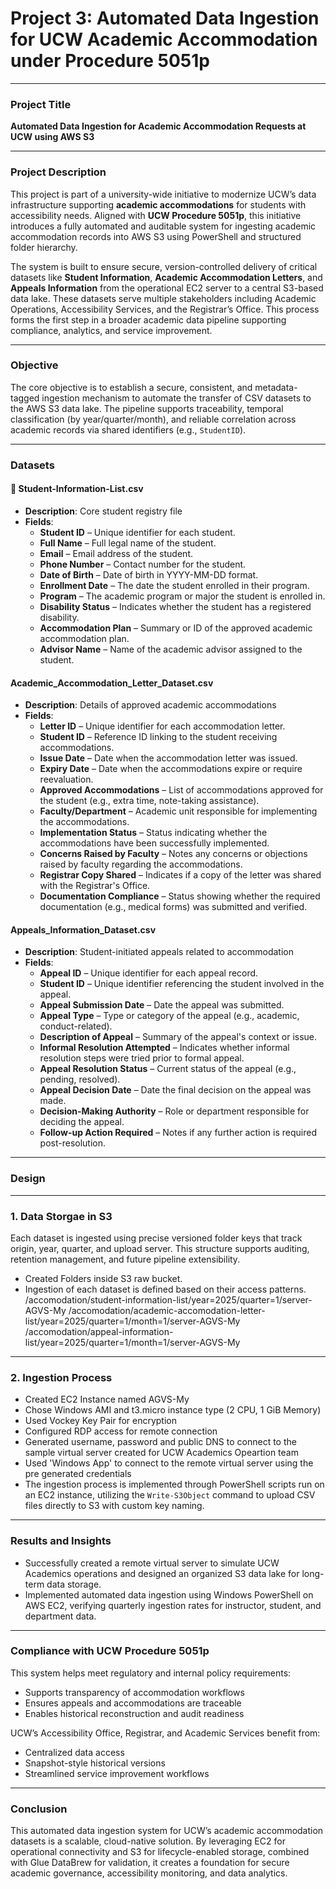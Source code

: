 
# Project 3: Automated Data Ingestion for UCW Academic Accommodation under Procedure 5051p

---

### **Project Title**
**Automated Data Ingestion for Academic Accommodation Requests at UCW using AWS S3**

---

### **Project Description**
This project is part of a university-wide initiative to modernize UCW’s data infrastructure supporting **academic accommodations** for students with accessibility needs. Aligned with **UCW Procedure 5051p**, this initiative introduces a fully automated and auditable system for ingesting academic accommodation records into AWS S3 using PowerShell and structured folder hierarchy.

The system is built to ensure secure, version-controlled delivery of critical datasets like **Student Information**, **Academic Accommodation Letters**, and **Appeals Information** from the operational EC2 server to a central S3-based data lake. These datasets serve multiple stakeholders including Academic Operations, Accessibility Services, and the Registrar’s Office. This process forms the first step in a broader academic data pipeline supporting compliance, analytics, and service improvement.

---

### **Objective**
The core objective is to establish a secure, consistent, and metadata-tagged ingestion mechanism to automate the transfer of CSV datasets to the AWS S3 data lake. The pipeline supports traceability, temporal classification (by year/quarter/month), and reliable correlation across academic records via shared identifiers (e.g., `StudentID`).

---

### **Datasets**

#### 📄 Student-Information-List.csv
- **Description**: Core student registry file
- **Fields**: 
  - **Student ID** – Unique identifier for each student.  
  - **Full Name** – Full legal name of the student.  
  - **Email** – Email address of the student.  
  - **Phone Number** – Contact number for the student.  
  - **Date of Birth** – Date of birth in YYYY-MM-DD format.  
  - **Enrollment Date** – The date the student enrolled in their program.  
  - **Program** – The academic program or major the student is enrolled in.  
  - **Disability Status** – Indicates whether the student has a registered disability.  
  - **Accommodation Plan** – Summary or ID of the approved academic accommodation plan.  
  - **Advisor Name** – Name of the academic advisor assigned to the student.

#### Academic_Accommodation_Letter_Dataset.csv
- **Description**: Details of approved academic accommodations
- **Fields**:
  - **Letter ID** – Unique identifier for each accommodation letter.  
  - **Student ID** – Reference ID linking to the student receiving accommodations.  
  - **Issue Date** – Date when the accommodation letter was issued.  
  - **Expiry Date** – Date when the accommodations expire or require reevaluation.  
  - **Approved Accommodations** – List of accommodations approved for the student (e.g., extra time, note-taking assistance).  
  - **Faculty/Department** – Academic unit responsible for implementing the accommodations.  
  - **Implementation Status** – Status indicating whether the accommodations have been successfully implemented.  
  - **Concerns Raised by Faculty** – Notes any concerns or objections raised by faculty regarding the accommodations.  
  - **Registrar Copy Shared** – Indicates if a copy of the letter was shared with the Registrar's Office.  
  - **Documentation Compliance** – Status showing whether the required documentation (e.g., medical forms) was submitted and verified.  

#### Appeals_Information_Dataset.csv
- **Description**: Student-initiated appeals related to accommodation
- **Fields**:
  - **Appeal ID** – Unique identifier for each appeal record.  
  - **Student ID** – Unique identifier referencing the student involved in the appeal.  
  - **Appeal Submission Date** – Date the appeal was submitted.  
  - **Appeal Type** – Type or category of the appeal (e.g., academic, conduct-related).  
  - **Description of Appeal** – Summary of the appeal's context or issue.  
  - **Informal Resolution Attempted** – Indicates whether informal resolution steps were tried prior to formal appeal.  
  - **Appeal Resolution Status** – Current status of the appeal (e.g., pending, resolved).  
  - **Appeal Decision Date** – Date the final decision on the appeal was made.  
  - **Decision-Making Authority** – Role or department responsible for deciding the appeal.  
  - **Follow-up Action Required** – Notes if any further action is required post-resolution.


---

### **Design**


---

### **1. Data Storgae in S3**

Each dataset is ingested using precise versioned folder keys that track origin, year, quarter, and upload server. This structure supports auditing, retention management, and future pipeline extensibility.
- Created Folders inside S3 raw bucket.
- Ingestion of each dataset is defined based on their access patterns.
  /accomodation/student-information-list/year=2025/quarter=1/server-AGVS-My
  /accomodation/academic-accomodation-letter-list/year=2025/quarter=1/month=1/server-AGVS-My
  /accomodation/appeal-information-list/year=2025/quarter=1/month=1/server-AGVS-My

---

### **2. Ingestion Process**
- Created EC2 Instance named AGVS-My
- Chose Windows AMI and t3.micro instance type (2 CPU, 1 GiB Memory)
- Used Vockey Key Pair for encryption
- Configured RDP access for remote connection
- Generated username, password and public DNS to connect to the sample virtual server created for UCW Academics Opeartion team
- Used 'Windows App' to connect to the remote virtual server using the pre generated credentials
- The ingestion process is implemented through PowerShell scripts run on an EC2 instance, utilizing the `Write-S3Object` command to upload CSV files directly to S3 with custom key naming.



---
### **Results and Insights**
- Successfully created a remote virtual server to simulate UCW Academics operations and designed an organized S3 data lake for long-term data storage.
- Implemented automated data ingestion using Windows PowerShell on AWS EC2, verifying quarterly ingestion rates for instructor, student, and department data.


---

### **Compliance with UCW Procedure 5051p**
This system helps meet regulatory and internal policy requirements:
- Supports transparency of accommodation workflows
- Ensures appeals and accommodations are traceable
- Enables historical reconstruction and audit readiness

UCW’s Accessibility Office, Registrar, and Academic Services benefit from:
- Centralized data access
- Snapshot-style historical versions
- Streamlined service improvement workflows

---

### **Conclusion**
This automated data ingestion system for UCW’s academic accommodation datasets is a scalable, cloud-native solution. By leveraging EC2 for operational connectivity and S3 for lifecycle-enabled storage, combined with Glue DataBrew for validation, it creates a foundation for secure academic governance, accessibility monitoring, and data analytics.


